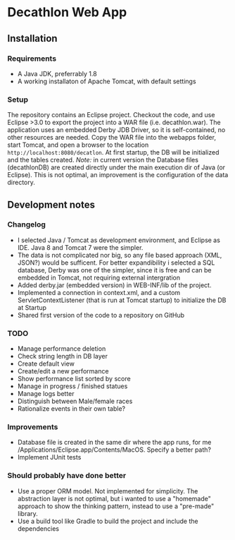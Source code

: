 # Decathlon Web App

## Installation
### Requirements
- A Java JDK, preferrably 1.8
- A working installaton of Apache Tomcat, with default settings

### Setup
The repository contains an Eclipse project. Checkout the code, and use Eclipse >3.0 to export the project into a WAR file (i.e. decathlon.war).
The application uses an embedded Derby JDB Driver, so it is self-contained, no other resources are needed.
Copy the WAR file into the webapps folder, start Tomcat, and open a browser to the location `http://localhost:8080/decatlon`.
At first startup, the DB will be initialized and the tables created.
*Note:* in current version the Database files (decathlonDB) are created directly under the main execution dir of Java (or Eclipse). This is not optimal, an improvement is the configuration of the data directory. 

## Development notes
### Changelog

- I selected Java / Tomcat as development environment, and Eclipse as IDE. Java 8 and Tomcat 7 were the simpler.
- The data is not complicated nor big, so any file based approach (XML, JSON?) would be sufficent. For better expandibility i selected a SQL database, Derby was one of the simpler, since it is free and can be embedded in Tomcat, not requiring external intergration
- Added derby.jar (embedded version) in WEB-INF/lib of the project.
- Implemented a connection in context.xml, and a custom ServletContextListener (that is run at Tomcat startup) to initialize the DB at Startup
- Shared first version of the code to a repository on GitHub
	
		
### TODO 
- Manage performance deletion
- Check string length in DB layer
- Create default view
- Create/edit a new performance
- Show performance list sorted by score
- Manage in progress / finished statues
- Manage logs better
- Distinguish between Male/female races
- Rationalize events in their own table?

### Improvements
- Database file is created in the same dir where the app runs, for me /Applications/Eclipse.app/Contents/MacOS. Specify a better path?
- Implement JUnit tests


### Should probably have done better
- Use a proper ORM model. Not implemented for simplicity. The abstraction layer is not optimal, but i wanted to use a "homemade" approach to show the thinking pattern, instead to use a "pre-made" library.
- Use a build tool like Gradle to build the project and include the dependencies

